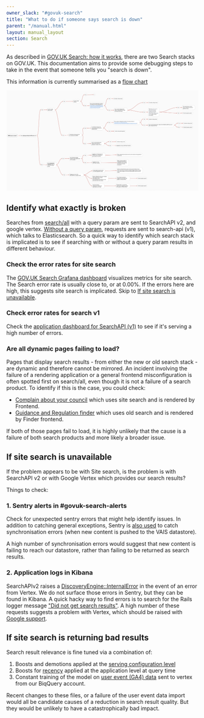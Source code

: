 ```yaml
---
owner_slack: "#govuk-search"
title: "What to do if someone says search is down"
parent: "/manual.html"
layout: manual_layout
section: Search
---
```


As described in [GOV.UK Search: how it works][link-1], there are two Search stacks on GOV.UK. This documentation aims to provide some debugging steps to take in the event that someone tells you "search is down".

This information is currently summarised as a [flow chart][link-2]

![Screenshot of flow chart][link-2]

## Identify what exactly is broken

Searches from [search/all][link-5] with a query param are sent to SearchAPI v2, and google vertex. [Without a query param][link-12], requests are sent to search-api (v1), which talks to Elasticsearch. So a quick way to identify which search stack is implicated is to see if searching with or without a query param results in different behaviour.

### Check the error rates for site search

The [GOV.UK Search Grafana dashboard][link-10] visualizes metrics for site search. The Search error rate is usually close to, or at 0.00%. If the errors here are high, this suggests site search is implicated. Skip to [If site search is unavailable](#If-site-search-is-unavailable).

### Check error rates for search v1

Check the [application dashboard for SearchAPI (v1)][link-11] to see if it's serving a high number of errors.

### Are all dynamic pages failing to load?

Pages that display search results - from either the new or old search stack - are dynamic and therefore cannot be mirrored. An incident involving the failure of a rendering application or a general frontend misconfiguration is often spotted first on search/all, even though it is not a failure of a search product. To identify if this is the case, you could check:

- [Complain about your council][link-3] which uses site search and is rendered by Frontend.
- [Guidance and Regulation finder][link-4] which uses old search and is rendered by Finder frontend.

If both of those pages fail to load, it is highly unlikely that the cause is a failure of both search products and more likely a broader issue.

## If site search is unavailable

If the problem appears to be with Site search, is the problem is with SearchAPI v2 or with Google Vertex which provides our search results?

Things to check:

### 1. Sentry alerts in #govuk-search-alerts

Check for unexpected sentry errors that might help identify issues. In addition to catching general exceptions,
Sentry is [also used][link-6] to catch synchronisation errors (when new content is pushed to the VAIS datastore).

A high number of synchronisation errors would suggest that new content is failing to reach our datastore, rather than failing to be returned as search results.

### 2. Application logs in Kibana

SearchAPIv2 raises a [DiscoveryEngine::InternalError][link-7] in the event of an error from Vertex. We do not surface those errors in Sentry, but they can be found in Kibana. A quick hacky way to find errors is to search for the Rails logger message ["Did not get search results"][link-9]. A high number of these requests suggests a problem with Vertex, which should be raised with [Google support][link-8].

## If site search is returning bad results

Search result relevance is fine tuned via a combination of:

1. Boosts and demotions applied at the [serving configuration level][link-13]
2. Boosts for [recency][link-14] applied at the application level at query time
3. Constant training of the model on [user event (GA4) data][link-15] sent to vertex from our BiqQuery account.

Recent changes to these files, or a failure of the user event data import would all be candidate causes of a reduction in search result quality. But they would be unlikely to have a catastrophically bad impact.

[link-1]: govuk-search.html.md
[link-2]: ../images/search-debugging-steps.png
[link-3]: https://www.gov.uk/complain-about-your-council
[link-4]: https://www.gov.uk/search/guidance-and-regulation
[link-5]: https://www.gov.uk/search/all
[link-6]: https://github.com/search?q=repo%3Aalphagov%2Fsearch-api-v2+GovukError&type=code
[link-7]: https://github.com/alphagov/search-api-v2/blob/d820f02b1bd94a5f34eb44ca67b536b85e630f96/app/services/discovery_engine/query/search.rb#L31-L37
[link-8]: to-come
[link-9]: https://github.com/alphagov/search-api-v2/blob/d820f02b1bd94a5f34eb44ca67b536b85e630f96/app/services/discovery_engine/query/search.rb#L34
[link-10]: https://grafana.eks.production.govuk.digital/d/govuk-search/gov-uk-search?orgId=1&from=now-24h&to=now&timezone=browser
[link-11]: https://grafana.eks.production.govuk.digital/d/app-requests/app3a-request-rates-errors-durations?orgId=1&from=now-30m&to=now&timezone=browser&var-namespace=apps&var-app=search-api-v2&var-app=search-api&var-error_status=$__all&refresh=1m
[link-12]: https://github.com/alphagov/finder-frontend/blob/489fe974178bc8ebdbedad727890528c6a5dfa9f/app/lib/search/query.rb#L139
[link-13]: https://github.com/alphagov/govuk-infrastructure/blob/1fa78b9fabcc3cdbfd419e0964a7bec45089bcd3/terraform/deployments/search-api-v2/serving_config_global_default.tf#L8-L14
[link-14]: https://github.com/alphagov/search-api-v2/blob/d820f02b1bd94a5f34eb44ca67b536b85e630f96/app/services/discovery_engine/query/news_recency_boost.rb#L8
[link-15]: https://github.com/alphagov/search-api-v2/blob/d820f02b1bd94a5f34eb44ca67b536b85e630f96/lib/tasks/user_events.rake
